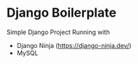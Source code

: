 # Django Boilerplate

Simple Django Project Running with 
- Django Ninja (https://django-ninja.dev/)
- MySQL 
